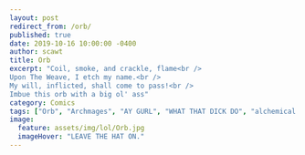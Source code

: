 ```yaml
---
layout: post
redirect_from: /orb/
published: true
date: 2019-10-16 10:00:00 -0400
author: scawt
title: Orb
excerpt: "Coil, smoke, and crackle, flame<br />
Upon The Weave, I etch my name.<br />
My will, inflicted, shall come to pass!<br />
Imbue this orb with a big ol' ass"
category: Comics
tags: ["Orb", "Archmages", "AY GURL", "WHAT THAT DICK DO", "alchemical reactions", "horny orb is definitely my next D&D class", "perfectly reasonable reactions", "that's what I'd do with Infinite Knowledge too", "Dark Eldritch Magicks", "radioactivity", "Surprise Dicks", "true love", "science", "research", "fuccbois"]
image:
  feature: assets/img/lol/Orb.jpg
  imageHover: "LEAVE THE HAT ON."
---
```

